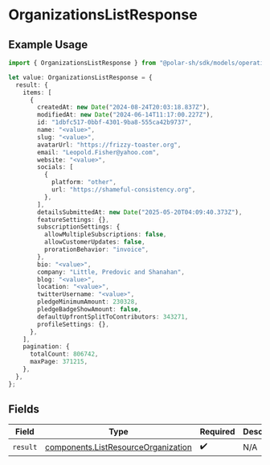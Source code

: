 # OrganizationsListResponse

## Example Usage

```typescript
import { OrganizationsListResponse } from "@polar-sh/sdk/models/operations/organizationslist.js";

let value: OrganizationsListResponse = {
  result: {
    items: [
      {
        createdAt: new Date("2024-08-24T20:03:18.837Z"),
        modifiedAt: new Date("2024-06-14T11:17:00.227Z"),
        id: "1dbfc517-0bbf-4301-9ba8-555ca42b9737",
        name: "<value>",
        slug: "<value>",
        avatarUrl: "https://frizzy-toaster.org",
        email: "Leopold.Fisher@yahoo.com",
        website: "<value>",
        socials: [
          {
            platform: "other",
            url: "https://shameful-consistency.org",
          },
        ],
        detailsSubmittedAt: new Date("2025-05-20T04:09:40.373Z"),
        featureSettings: {},
        subscriptionSettings: {
          allowMultipleSubscriptions: false,
          allowCustomerUpdates: false,
          prorationBehavior: "invoice",
        },
        bio: "<value>",
        company: "Little, Predovic and Shanahan",
        blog: "<value>",
        location: "<value>",
        twitterUsername: "<value>",
        pledgeMinimumAmount: 230328,
        pledgeBadgeShowAmount: false,
        defaultUpfrontSplitToContributors: 343271,
        profileSettings: {},
      },
    ],
    pagination: {
      totalCount: 806742,
      maxPage: 371215,
    },
  },
};
```

## Fields

| Field                                                                                      | Type                                                                                       | Required                                                                                   | Description                                                                                |
| ------------------------------------------------------------------------------------------ | ------------------------------------------------------------------------------------------ | ------------------------------------------------------------------------------------------ | ------------------------------------------------------------------------------------------ |
| `result`                                                                                   | [components.ListResourceOrganization](../../models/components/listresourceorganization.md) | :heavy_check_mark:                                                                         | N/A                                                                                        |